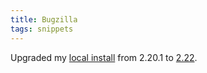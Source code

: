 ```yaml
---
title: Bugzilla
tags: snippets
---
```


Upgraded my [local install](http://bugs.wincent.com/) from 2.20.1 to [2.22](http://www.bugzilla.org/releases/2.22/release-notes.html).
